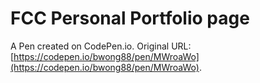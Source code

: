 # FCC Personal Portfolio page

A Pen created on CodePen.io. Original URL: [https://codepen.io/bwong88/pen/MWroaWo](https://codepen.io/bwong88/pen/MWroaWo).


